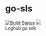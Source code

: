 # go-sls
[![Build Status](https://travis-ci.org/galaxydi/go-loghub.svg?branch=master)](https://travis-ci.org/galaxydi/go-loghub)
[![](http://gocover.io/_badge/github.com/galaxydi/go-loghub)](http://gocover.io/github.com/galaxydi/go-loghub)  
Loghub go sdk
